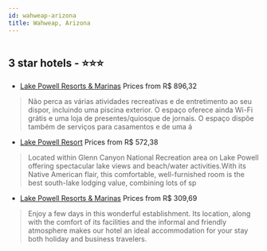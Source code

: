 ```yaml
---
id: wahweap-arizona
title: Wahweap, Arizona
---
```


<center><img src="https://i.travelapi.com/hotels/1000000/190000/180900/180810/cbc7aab4_z.jpg" alt="" /></center>


##  3 star hotels - ⭐️⭐️⭐️

-    [Lake Powell Resorts & Marinas](https://us.hurb.com/hotels/wahweap/lake-powell-resorts-marinas-HT-FYGA?cmp=18055) Prices from R$ 896,32
   > Não perca as várias atividades recreativas e de entretimento ao seu dispor, incluindo uma piscina exterior. O espaço oferece ainda Wi-Fi grátis e uma loja de presentes/quiosque de jornais. O espaço dispõe também de serviços para casamentos e de uma á
-    [Lake Powell Resort](https://us.hurb.com/hotels/wahweap/lake-powell-resort-HT-JTJK?cmp=18055) Prices from R$ 572,38
   > Located within Glenn Canyon National Recreation area on Lake Powell offering spectacular lake views and beach/water activities.With its Native American flair, this comfortable, well-furnished room is the best south-lake lodging value, combining lots of sp
-    [Lake Powell Resorts & Marinas](https://us.hurb.com/hotels/wahweap/lake-powell-resorts-marinas-HT-T17I?cmp=18055) Prices from R$ 309,69
   > Enjoy a few days in this wonderful establishment. Its location, along with the comfort of its facilities and the informal and friendly atmosphere makes our hotel an ideal accommodation for your stay both holiday and business travelers.
